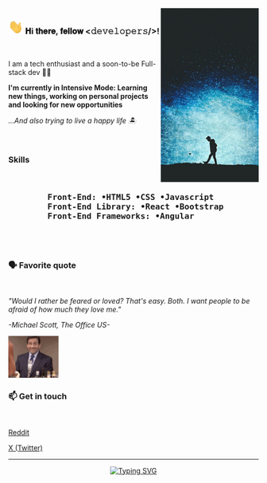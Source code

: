 <!DOCTYPE html>
<head>
<meta charset="utf-8">
<meta name="viewport" content="width=device-width, initial-scale=1.0" /> 
<!--Makes the mobile web version appears as neatly as the desktop version-->
</head>
<img src="https://raw.githubusercontent.com/mika0798/mika0798/refs/heads/main/images/Free%20Sky%2C%20Technological%2C%20Creative%20Background%20Images%2C%20Star%20Man%20Walking%20Alone%20H5%20Background%20Material%20Photo%20Background%20PNG%20and%20Vectors.jpg" align="right" width="39%">
<body>
  <main>
    <div align="left">
    <h3><img src="https://github.com/ABSphreak/ABSphreak/blob/master/gifs/Hi.gif" width="30"> 𝐇i 𝐭𝐡𝐞𝐫𝐞, 𝐟𝐞𝐥𝐥𝐨𝐰 <𝚍𝚎𝚟𝚎𝚕𝚘𝚙𝚎𝚛𝚜/>! </h3>
      <br>
      <p>I am a tech enthusiast and a soon-to-be Full-stack dev 👨‍💻</p>
      <p><strong>I'm currently in Intensive Mode: Learning new things, working on personal projects and looking for new opportunities </strong></p>
      <p><i>...And also trying to live a happy life 🏝️</i></p>
      <br>
    <h3>Skills
      <br><br>
      <pre>  
        <strong>Front-End: </strong>•HTML5 •CSS •Javascript
        <strong>Front-End Library: </strong>•React •Bootstrap
        <strong>Front-End Frameworks: </strong>•Angular
      </pre>
      <br>
    </h3>
    <h3>🗣️ Favorite quote</h3>
      <br>
      <p><i>"Would I rather be feared or loved? That's easy. Both. I want people to be afraid of how much they love me."</i></p>
      <p><i>-Michael Scott, The Office US-</i></p>
      <img src="https://raw.githubusercontent.com/mika0798/mika0798/refs/heads/main/images/ezgif-3-12d9714e93.gif" width="20%">
      <br>
    <h3>📫 Get in touch</h3>
        <br>
        <p><a href="https://www.reddit.com/user/minhkhang17/">Reddit</a></p>
        <p><a href="https://x.com/mhkhang07">X (Twitter)</a></p>
    </div>
  </main>
  <hr>
  <footer>
    <div align="center">
       <a href="https://git.io/typing-svg"><img src="https://readme-typing-svg.demolab.com?font=&size=30&duration=3000&pause=2000&color=F7A4E9&width=435&lines=++++++%F0%9F%8C%B8Have+a+lovely+day%F0%9F%8C%B8" width="60%" alt="Typing SVG" /></a>
    </div>
  </footer>
</body>
<!--
**mika0798/mika0798** is a ✨ _special_ ✨ repository because its `README.md` (this file) appears on your GitHub profile.

Here are some ideas to get you started:

- 🔭 I’m currently working on ...
- 🌱 I’m currently learning ...
- 👯 I’m looking to collaborate on ...
- 🤔 I’m looking for help with ...
- 💬 Ask me about ...
- 📫 How to reach me: ...
- 😄 Pronouns: ...
- ⚡ Fun fact: ...
-->
